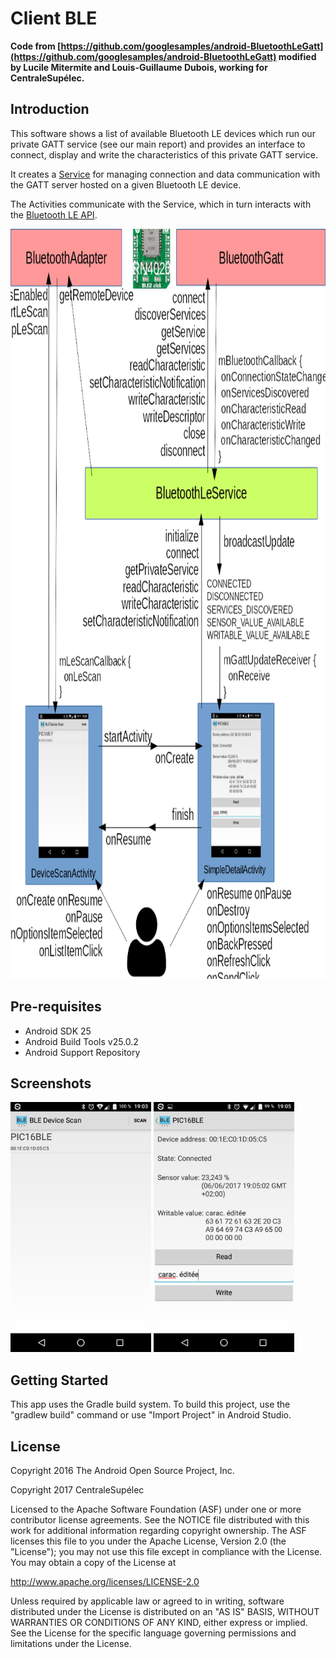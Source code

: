 
Client BLE
==========

**Code from [https://github.com/googlesamples/android-BluetoothLeGatt](https://github.com/googlesamples/android-BluetoothLeGatt)
modified by Lucile Mitermite and Louis-Guillaume Dubois, working for CentraleSupélec.**

Introduction
------------

This software shows a list of available Bluetooth LE devices which run our private GATT service (see our main report)
and provides an interface to connect, display and write the characteristics of this private GATT service.

It creates a [Service][1] for managing connection and data communication with the GATT server
hosted on a given Bluetooth LE device.

The Activities communicate with the Service, which in turn interacts with the [Bluetooth LE API][2].

<img src="img/schema.png" height="1200" alt="schema"/>

[1]:http://developer.android.com/reference/android/app/Service.html
[2]:https://developer.android.com/reference/android/bluetooth/BluetoothGatt.html

Pre-requisites
--------------

- Android SDK 25
- Android Build Tools v25.0.2
- Android Support Repository

Screenshots
-------------

<img src="screenshots/devicescan.png" height="400" alt="Screenshot"/> <img src="screenshots/simpledetail.png" height="400" alt="Screenshot"/> 

Getting Started
---------------

This app uses the Gradle build system. To build this project, use the
"gradlew build" command or use "Import Project" in Android Studio.

License
-------

Copyright 2016 The Android Open Source Project, Inc.

Copyright 2017 CentraleSupélec

Licensed to the Apache Software Foundation (ASF) under one or more contributor
license agreements.  See the NOTICE file distributed with this work for
additional information regarding copyright ownership.  The ASF licenses this
file to you under the Apache License, Version 2.0 (the "License"); you may not
use this file except in compliance with the License.  You may obtain a copy of
the License at

http://www.apache.org/licenses/LICENSE-2.0

Unless required by applicable law or agreed to in writing, software
distributed under the License is distributed on an "AS IS" BASIS, WITHOUT
WARRANTIES OR CONDITIONS OF ANY KIND, either express or implied.  See the
License for the specific language governing permissions and limitations under
the License.
